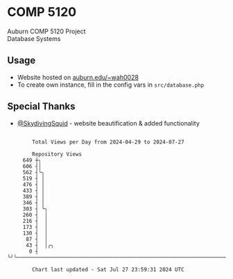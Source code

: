 # COMP 5120
Auburn COMP 5120 Project  
Database Systems

## Usage
- Website hosted on [auburn.edu/~wah0028](https://webhome.auburn.edu/~wah0028/)
- To create own instance, fill in the config vars in `src/database.php`

## Special Thanks
- [@SkydivingSquid](https://github.com/SkydivingSquid) - website beautification & added functionality

```

        Total Views per Day from 2024-04-29 to 2024-07-27

        Repository Views
     649 ┼╮
     606 ┤│
     562 ┤╰╮
     519 ┤ │
     476 ┤ │
     433 ┤ │
     389 ┤ │
     346 ┤ │
     303 ┤ ╰╮
     260 ┤  │
     216 ┤  │
     173 ┤  │
     130 ┤  │
      87 ┤  │
      43 ┤  │╭╮
       0 ┤  ╰╯╰────────────────────────────────────────────────────────────────────────────────────

        Chart last updated - Sat Jul 27 23:59:31 2024 UTC
        
```
